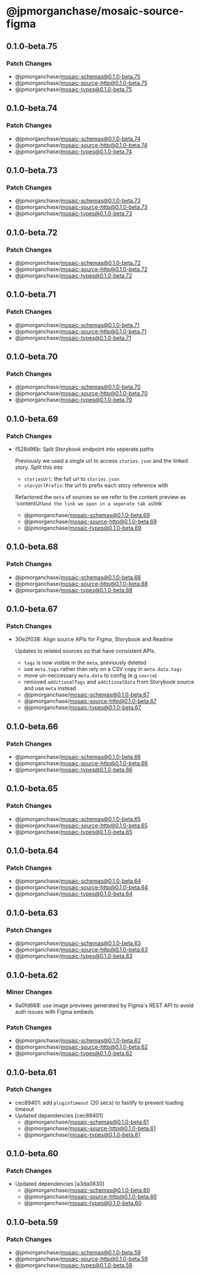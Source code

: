 # @jpmorganchase/mosaic-source-figma

## 0.1.0-beta.75

### Patch Changes

- @jpmorganchase/mosaic-schemas@0.1.0-beta.75
- @jpmorganchase/mosaic-source-http@0.1.0-beta.75
- @jpmorganchase/mosaic-types@0.1.0-beta.75

## 0.1.0-beta.74

### Patch Changes

- @jpmorganchase/mosaic-schemas@0.1.0-beta.74
- @jpmorganchase/mosaic-source-http@0.1.0-beta.74
- @jpmorganchase/mosaic-types@0.1.0-beta.74

## 0.1.0-beta.73

### Patch Changes

- @jpmorganchase/mosaic-schemas@0.1.0-beta.73
- @jpmorganchase/mosaic-source-http@0.1.0-beta.73
- @jpmorganchase/mosaic-types@0.1.0-beta.73

## 0.1.0-beta.72

### Patch Changes

- @jpmorganchase/mosaic-schemas@0.1.0-beta.72
- @jpmorganchase/mosaic-source-http@0.1.0-beta.72
- @jpmorganchase/mosaic-types@0.1.0-beta.72

## 0.1.0-beta.71

### Patch Changes

- @jpmorganchase/mosaic-schemas@0.1.0-beta.71
- @jpmorganchase/mosaic-source-http@0.1.0-beta.71
- @jpmorganchase/mosaic-types@0.1.0-beta.71

## 0.1.0-beta.70

### Patch Changes

- @jpmorganchase/mosaic-schemas@0.1.0-beta.70
- @jpmorganchase/mosaic-source-http@0.1.0-beta.70
- @jpmorganchase/mosaic-types@0.1.0-beta.70

## 0.1.0-beta.69

### Patch Changes

- f528d96b: Split Storybook endpoint into seperate paths

  Previously we used a single url to access `stories.json` and the
  linked story. Split this into

  - `storiesUrl`: the full url to `stories.json`
  - `storyUrlPrefix`: the url to prefix each story reference with

  Refactored the `meta` of sources so we refer to the content preview as
  'contentUrl`and the link we open in a seperate tab as`link`

  - @jpmorganchase/mosaic-schemas@0.1.0-beta.69
  - @jpmorganchase/mosaic-source-http@0.1.0-beta.69
  - @jpmorganchase/mosaic-types@0.1.0-beta.69

## 0.1.0-beta.68

### Patch Changes

- @jpmorganchase/mosaic-schemas@0.1.0-beta.68
- @jpmorganchase/mosaic-source-http@0.1.0-beta.68
- @jpmorganchase/mosaic-types@0.1.0-beta.68

## 0.1.0-beta.67

### Patch Changes

- 30e2f038: Align source APIs for Figma, Storybook and Readme

  Updates to related sources so that have consistent APIs.

  - `tags` is now visible in the `meta`, previously deleted
  - use `meta.tags` rather than rely on a CSV copy in `meta.data.tags`
  - move un-neccessary `meta.data` to config (e.g `source`)
  - removed `additionalTags` and `additionalData` from Storybook source and use `meta` instead
  - @jpmorganchase/mosaic-schemas@0.1.0-beta.67
  - @jpmorganchase/mosaic-source-http@0.1.0-beta.67
  - @jpmorganchase/mosaic-types@0.1.0-beta.67

## 0.1.0-beta.66

### Patch Changes

- @jpmorganchase/mosaic-schemas@0.1.0-beta.66
- @jpmorganchase/mosaic-source-http@0.1.0-beta.66
- @jpmorganchase/mosaic-types@0.1.0-beta.66

## 0.1.0-beta.65

### Patch Changes

- @jpmorganchase/mosaic-schemas@0.1.0-beta.65
- @jpmorganchase/mosaic-source-http@0.1.0-beta.65
- @jpmorganchase/mosaic-types@0.1.0-beta.65

## 0.1.0-beta.64

### Patch Changes

- @jpmorganchase/mosaic-schemas@0.1.0-beta.64
- @jpmorganchase/mosaic-source-http@0.1.0-beta.64
- @jpmorganchase/mosaic-types@0.1.0-beta.64

## 0.1.0-beta.63

### Patch Changes

- @jpmorganchase/mosaic-schemas@0.1.0-beta.63
- @jpmorganchase/mosaic-source-http@0.1.0-beta.63
- @jpmorganchase/mosaic-types@0.1.0-beta.63

## 0.1.0-beta.62

### Minor Changes

- 9a0fd668: use image previews generated by Figma's REST API to avoid auth issues with Figma embeds

### Patch Changes

- @jpmorganchase/mosaic-schemas@0.1.0-beta.62
- @jpmorganchase/mosaic-source-http@0.1.0-beta.62
- @jpmorganchase/mosaic-types@0.1.0-beta.62

## 0.1.0-beta.61

### Patch Changes

- cec89401: add `pluginTimeout` (20 secs) to fastify to prevent loading timeout
- Updated dependencies [cec89401]
  - @jpmorganchase/mosaic-schemas@0.1.0-beta.61
  - @jpmorganchase/mosaic-source-http@0.1.0-beta.61
  - @jpmorganchase/mosaic-types@0.1.0-beta.61

## 0.1.0-beta.60

### Patch Changes

- Updated dependencies [a3da0830]
  - @jpmorganchase/mosaic-schemas@0.1.0-beta.60
  - @jpmorganchase/mosaic-source-http@0.1.0-beta.60
  - @jpmorganchase/mosaic-types@0.1.0-beta.60

## 0.1.0-beta.59

### Patch Changes

- @jpmorganchase/mosaic-schemas@0.1.0-beta.59
- @jpmorganchase/mosaic-source-http@0.1.0-beta.59
- @jpmorganchase/mosaic-types@0.1.0-beta.59
